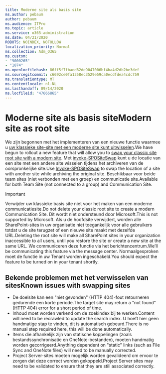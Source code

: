 ```yaml
---
title: Moderne site als basis site
ms.author: pebaum
author: pebaum
ms.audience: ITPro
ms.topic: article
ms.service: o365-administration
ms.date: 04/21/2020
ROBOTS: NOINDEX, NOFOLLOW
localization_priority: Normal
ms.collection: Adm_O365
ms.custom:
- "9000265"
- "1874"
ms.openlocfilehash: 86ff5f7fbaed62de9047006bf4ba4d2db2be3def
ms.sourcegitcommit: c6692ce0fa1358ec3529e59ca0ecdfdea4cdc759
ms.translationtype: MT
ms.contentlocale: nl-NL
ms.lasthandoff: 09/14/2020
ms.locfileid: "47666865"
---
```

# <a name="modern-site-as-root-site"></a><span data-ttu-id="51efb-102">Moderne site als basis site</span><span class="sxs-lookup"><span data-stu-id="51efb-102">Modern site as root site</span></span>

<span data-ttu-id="51efb-103">We zijn begonnen met het implementeren van een nieuwe functie waarmee u [uw klassieke site-site met een moderne site kunt uitwisselen](https://docs.microsoft.com/sharepoint/modern-root-site).</span><span class="sxs-lookup"><span data-stu-id="51efb-103">We have begun to rollout a new feature that will allow you to [swap your classic site root site with a modern site](https://docs.microsoft.com/sharepoint/modern-root-site).</span></span> <span data-ttu-id="51efb-104">Met [invoke-SPOSiteSwap](https://docs.microsoft.com/powershell/module/sharepoint-online/invoke-spositeswap?view=sharepoint-ps) kunt u de locatie van een site met een andere site wisselen tijdens het archiveren van de oorspronkelijke site.</span><span class="sxs-lookup"><span data-stu-id="51efb-104">Use [Invoke-SPOSiteSwap](https://docs.microsoft.com/powershell/module/sharepoint-online/invoke-spositeswap?view=sharepoint-ps) to swap the location of a site with another site while archiving the original site.</span></span> <span data-ttu-id="51efb-105">Beschikbaar voor beide team sites (niet verbonden met een groep) en communicatie site.</span><span class="sxs-lookup"><span data-stu-id="51efb-105">Available for both Team Site (not connected to a group) and Communication Site.</span></span>

>[!Important]
> <span data-ttu-id="51efb-106">Verwijder uw klassieke basis site niet voor het maken van een moderne communicatiesite.</span><span class="sxs-lookup"><span data-stu-id="51efb-106">Do not delete your classic root site to create a modern Communication Site.</span></span> <span data-ttu-id="51efb-107">Dit wordt niet ondersteund door Microsoft.</span><span class="sxs-lookup"><span data-stu-id="51efb-107">This is not supported by Microsoft.</span></span> <span data-ttu-id="51efb-108">Als u de hoofdsite verwijdert, worden alle SharePoint-sites in uw organisatie niet toegankelijk voor alle gebruikers totdat u de site terugzet of een nieuwe site maakt met dezelfde URL.</span><span class="sxs-lookup"><span data-stu-id="51efb-108">Deleting the root site will make all SharePoint sites in your organization inaccessible to all users, until you restore the site or create a new site at the same URL.</span></span> <span data-ttu-id="51efb-109">We communiceren deze functie via het berichtencentrum.</span><span class="sxs-lookup"><span data-stu-id="51efb-109">We’ll be communicating this feature via the message center.</span></span> <span data-ttu-id="51efb-110">Normaalgesproken moet de functie in uw Tenant worden ingeschakeld.</span><span class="sxs-lookup"><span data-stu-id="51efb-110">You should expect the feature to be turned on in your tenant shortly.</span></span>

## <a name="known-issues-with-swapping-sites"></a><span data-ttu-id="51efb-111">Bekende problemen met het verwisselen van sites</span><span class="sxs-lookup"><span data-stu-id="51efb-111">Known issues with swapping sites</span></span>
- <span data-ttu-id="51efb-112">De doelsite kan een "niet gevonden" (HTTP 404)-fout retourneren gedurende een korte periode.</span><span class="sxs-lookup"><span data-stu-id="51efb-112">The target site may return a "not found" (HTTP 404) error for a short period of time.</span></span>
- <span data-ttu-id="51efb-113">Inhoud moet worden verkend om de zoekindex bij te werken.</span><span class="sxs-lookup"><span data-stu-id="51efb-113">Content will need to be recrawled to update the search index.</span></span> <span data-ttu-id="51efb-114">U hoeft hier geen handmatige stap te vinden, dit is automatisch gebeurd.</span><span class="sxs-lookup"><span data-stu-id="51efb-114">There is no manual step required here, this will be done automatically.</span></span>
- <span data-ttu-id="51efb-115">Items die afhankelijk zijn van statische koppelingen (zoals bestandssynchronisatie en OneNote-bestanden), moeten handmatig worden gecorrigeerd.</span><span class="sxs-lookup"><span data-stu-id="51efb-115">Anything dependent on "static" links (such as File Sync and OneNote files) will need to be manually corrected.</span></span>
- <span data-ttu-id="51efb-116">Project Server-sites moeten mogelijk worden gevalideerd om ervoor te zorgen dat deze correct worden gekoppeld.</span><span class="sxs-lookup"><span data-stu-id="51efb-116">Project Server sites may need to be validated to ensure that they are still associated correctly.</span></span> 
